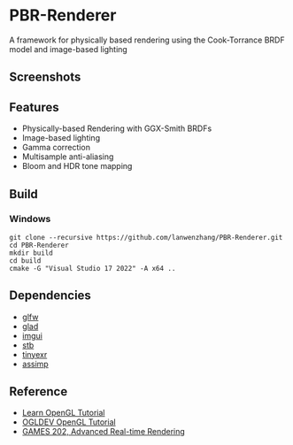 # PBR-Renderer

A framework for physically based rendering using the Cook-Torrance BRDF model and image-based lighting

## Screenshots

## Features
* Physically-based Rendering with GGX-Smith BRDFs
* Image-based lighting
* Gamma correction
* Multisample anti-aliasing
* Bloom and HDR tone mapping

## Build

### Windows
```
git clone --recursive https://github.com/lanwenzhang/PBR-Renderer.git
cd PBR-Renderer
mkdir build
cd build
cmake -G "Visual Studio 17 2022" -A x64 ..
```

## Dependencies
* [glfw](https://github.com/glfw/glfw)
* [glad](https://glad.dav1d.de/)
* [imgui](https://github.com/ocornut/imgui)
* [stb](https://github.com/nothings/stb)
* [tinyexr](https://github.com/syoyo/tinyexr)
* [assimp](https://github.com/assimp/assimp)

## Reference
* [Learn OpenGL Tutorial](https://learnopengl.com)
* [OGLDEV OpenGL Tutorial](https://ogldev.org)
* [GAMES 202, Advanced Real-time Rendering](https://sites.cs.ucsb.edu/~lingqi/teaching/games202.html)
